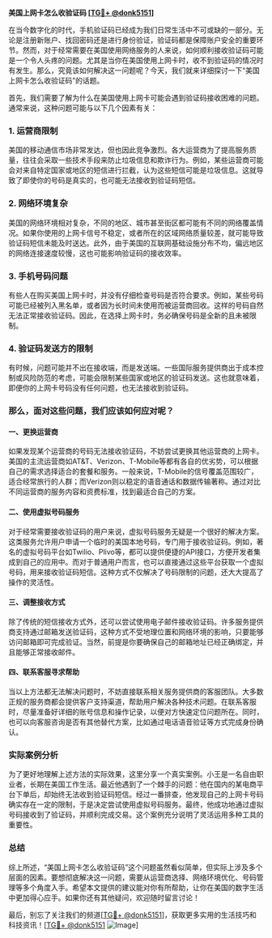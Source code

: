 **美国上网卡怎么收验证码 [[TG💪+ @donk5151](https://t.me/s/donk5151)]**

在当今数字化的时代，手机验证码已经成为我们日常生活中不可或缺的一部分。无论是注册新账户、找回密码还是进行身份验证，验证码都是保障账户安全的重要环节。然而，对于经常需要在美国使用网络服务的人来说，如何顺利接收验证码可能是一个令人头疼的问题。尤其是当你在美国使用上网卡时，收不到验证码的情况时有发生。那么，究竟该如何解决这一问题呢？今天，我们就来详细探讨一下“美国上网卡怎么收验证码”的话题。

首先，我们需要了解为什么在美国使用上网卡可能会遇到验证码接收困难的问题。通常来说，这种问题可能与以下几个因素有关：

### 1. **运营商限制**
美国的移动通信市场非常发达，但也因此竞争激烈。各大运营商为了提高服务质量，往往会采取一些技术手段来防止垃圾信息和欺诈行为。例如，某些运营商可能会对来自特定国家或地区的短信进行拦截，认为这些短信可能是垃圾信息。这就导致了即使你的号码是真实的，也可能无法接收到验证码短信。

### 2. **网络环境复杂**
美国的网络环境相对复杂，不同的地区、城市甚至街区都可能有不同的网络覆盖情况。如果你使用的上网卡信号不稳定，或者所在的区域网络质量较差，就可能导致验证码短信未能及时送达。此外，由于美国的互联网基础设施分布不均，偏远地区的网络连接速度较慢，这也可能影响验证码的接收效率。

### 3. **手机号码问题**
有些人在购买美国上网卡时，并没有仔细检查号码是否符合要求。例如，某些号码可能已经被列入黑名单，或者因为长时间未使用而被运营商回收。这样的号码自然无法正常接收验证码。因此，在选择上网卡时，务必确保号码是全新的且未被限制。

### 4. **验证码发送方的限制**
有时候，问题可能并不出在接收端，而是发送端。一些国际服务提供商出于成本控制或风险防范的考虑，可能会限制某些国家或地区的验证码发送。这也就意味着，即便你的上网卡号码没有任何问题，也无法接收到验证码。

### 那么，面对这些问题，我们应该如何应对呢？

#### **一、更换运营商**
如果发现某个运营商的号码无法接收验证码，不妨尝试更换其他运营商的上网卡。美国的主流运营商如AT&T、Verizon、T-Mobile等都有各自的优劣势，可以根据自己的需求选择适合的套餐和服务。一般来说，T-Mobile的信号覆盖范围较广，适合经常旅行的人群；而Verizon则以稳定的语音通话和数据传输著称。通过对比不同运营商的服务内容和资费标准，找到最适合自己的方案。

#### **二、使用虚拟号码服务**
对于经常需要接收验证码的用户来说，虚拟号码服务无疑是一个很好的解决方案。这类服务允许用户申请一个临时的美国本地号码，专门用于接收验证码。例如，著名的虚拟号码平台如Twilio、Plivo等，都可以提供便捷的API接口，方便开发者集成到自己的应用中。而对于普通用户而言，也可以直接通过这些平台获取一个虚拟号码，用来接收验证码短信。这种方式不仅解决了号码限制的问题，还大大提高了操作的灵活性。

#### **三、调整接收方式**
除了传统的短信接收方式外，还可以尝试使用电子邮件接收验证码。许多服务提供商支持通过邮箱发送验证码，这种方式不受地理位置和网络环境的影响，只要能够访问邮箱即可完成验证。当然，前提是你要确保自己的邮箱地址已经正确绑定，并且能够正常接收邮件。

#### **四、联系客服寻求帮助**
当以上方法都无法解决问题时，不妨直接联系相关服务提供商的客服团队。大多数正规的服务商都会提供客户支持渠道，帮助用户解决各种技术问题。在联系客服时，尽量准备好详细的账号信息和操作记录，以便对方快速定位问题所在。同时，也可以向客服咨询是否有其他替代方案，比如通过电话语音验证等方式完成身份确认。

### 实际案例分析

为了更好地理解上述方法的实际效果，这里分享一个真实案例。小王是一名自由职业者，长期在美国工作生活。最近他遇到了一个棘手的问题：他在国内的某电商平台下单后，却始终无法收到验证码短信。经过一番排查，他发现自己的上网卡号码确实存在一定的限制，于是决定尝试使用虚拟号码服务。最终，他成功地通过虚拟号码接收到了验证码，并顺利完成交易。这个案例充分说明了灵活运用多种工具的重要性。

### 总结

综上所述，“美国上网卡怎么收验证码”这个问题虽然看似简单，但实际上涉及多个层面的因素。要想彻底解决这一问题，需要从运营商选择、网络环境优化、号码管理等多个角度入手。希望本文提供的建议能对你有所帮助，让你在美国的数字生活中更加得心应手。如果你还有其他疑问，欢迎随时留言讨论！

最后，别忘了关注我们的频道[[TG💪+ @donk5151](https://t.me/s/donk5151)]，获取更多实用的生活技巧和科技资讯！[[TG💪+ @donk5151](https://t.me/s/donk5151) ![Image](https://i.postimg.cc/rwNCRYN7/Snipaste-2025-04-30-17-27-05.png)]